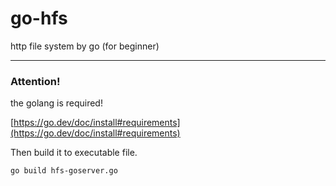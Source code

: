 # go-hfs
http file system by go (for beginner)

---
### Attention! ###
the golang is required!

[https://go.dev/doc/install#requirements](https://go.dev/doc/install#requirements)

Then build it to executable file. 

	go build hfs-goserver.go
